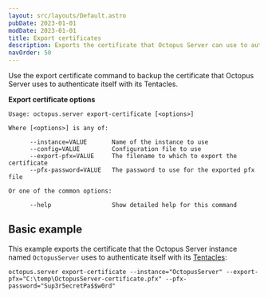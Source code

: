 ```yaml
---
layout: src/layouts/Default.astro
pubDate: 2023-01-01
modDate: 2023-01-01
title: Export certificates
description: Exports the certificate that Octopus Server can use to authenticate itself with its Tentacles
navOrder: 50
---
```


Use the export certificate command to backup the certificate that Octopus Server uses to authenticate itself with its Tentacles.

**Export certificate options**

```
Usage: octopus.server export-certificate [<options>]

Where [<options>] is any of:

      --instance=VALUE       Name of the instance to use
      --config=VALUE         Configuration file to use
      --export-pfx=VALUE     The filename to which to export the certificate
      --pfx-password=VALUE   The password to use for the exported pfx file

Or one of the common options:

      --help                 Show detailed help for this command
```

## Basic example

This example exports the certificate that the Octopus Server instance named `OctopusServer` uses to authenticate itself with its [Tentacles](/docs/infrastructure/deployment-targets/tentacle/windows):

```
octopus.server export-certificate --instance="OctopusServer" --export-pfx="C:\temp\OctopusServer-certificate.pfx" --pfx-password="Sup3r5ecretPa$$w0rd"
```
